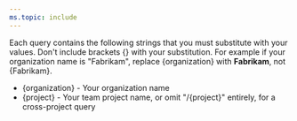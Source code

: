 ```yaml
---
ms.topic: include
---
```


Each query contains the following strings that you must substitute with your values. Don't include brackets {} with your substitution. For example if your organization name is "Fabrikam", replace {organization} with **Fabrikam**, not {Fabrikam}.

* {organization} - Your organization name
* {project} - Your team project name, or omit "/{project}" entirely, for a cross-project query
